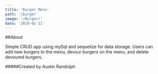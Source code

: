 ```yaml
---
title: 'Burger Menu'
path: '/burger'
image: '/Burger/'
date: '2019-01-11'
---
```


##About

Simple CRUD app using mySql and sequelize for data storage. Users can add new burgers to the menu, devour burgers on the menu, and delete devoured burgers.

#####Created by 
Austin Randolph